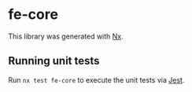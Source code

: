 # fe-core

This library was generated with [Nx](https://nx.dev).

## Running unit tests

Run `nx test fe-core` to execute the unit tests via [Jest](https://jestjs.io).
